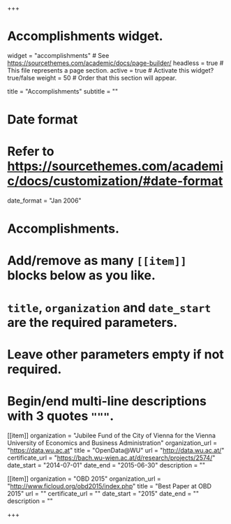 +++
# Accomplishments widget.
widget = "accomplishments"  # See https://sourcethemes.com/academic/docs/page-builder/
headless = true  # This file represents a page section.
active = true  # Activate this widget? true/false
weight = 50  # Order that this section will appear.

title = "Accomplish&shy;ments"
subtitle = ""

# Date format
#   Refer to https://sourcethemes.com/academic/docs/customization/#date-format
date_format = "Jan 2006"

# Accomplishments.
#   Add/remove as many `[[item]]` blocks below as you like.
#   `title`, `organization` and `date_start` are the required parameters.
#   Leave other parameters empty if not required.
#   Begin/end multi-line descriptions with 3 quotes `"""`.

[[item]]
  organization = "Jubilee Fund of the City of Vienna for the Vienna University of Economics and Business Administration"
  organization_url = "https://data.wu.ac.at"
  title = "OpenData@WU"
  url = "http://data.wu.ac.at/"
  certificate_url = "https://bach.wu-wien.ac.at/d/research/projects/2574/"
  date_start = "2014-07-01"
  date_end = "2015-06-30"
  description = ""

[[item]]
  organization = "OBD 2015"
  organization_url = "http://www.ficloud.org/obd2015/index.php"
  title = "Best Paper at OBD 2015"
  url = ""
  certificate_url = ""
  date_start = "2015"
  date_end = ""
  description = ""
  

+++
